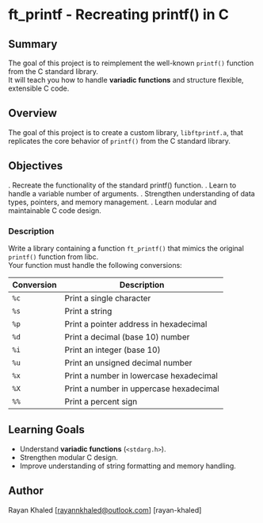 # ft_printf - Recreating printf() in C

## Summary  
The goal of this project is to reimplement the well-known `printf()` function from the C standard library.  
It will teach you how to handle **variadic functions** and structure flexible, extensible C code.

## Overview
The goal of this project is to create a custom library, `libftprintf.a`, that replicates the core behavior of `printf()` from the C standard library.  

## Objectives
. Recreate the functionality of the standard printf() function.
. Learn to handle a variable number of arguments.
. Strengthen understanding of data types, pointers, and memory management.
. Learn modular and maintainable C code design.

### Description  
Write a library containing a function `ft_printf()` that mimics the original `printf()` function from libc.  
Your function must handle the following conversions:

| Conversion | Description |
|-------------|-------------|
| `%c` | Print a single character |
| `%s` | Print a string |
| `%p` | Print a pointer address in hexadecimal |
| `%d` | Print a decimal (base 10) number |
| `%i` | Print an integer (base 10) |
| `%u` | Print an unsigned decimal number |
| `%x` | Print a number in lowercase hexadecimal |
| `%X` | Print a number in uppercase hexadecimal |
| `%%` | Print a percent sign |

## Learning Goals  
- Understand **variadic functions** (`<stdarg.h>`).  
- Strengthen modular C design.  
- Improve understanding of string formatting and memory handling.  


## Author
Rayan Khaled
[rayannkhaled@outlook.com] [rayan-khaled]
